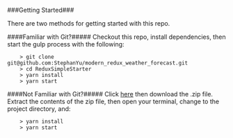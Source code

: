 ###Getting Started###

There are two methods for getting started with this repo.

####Familiar with Git?#####
Checkout this repo, install dependencies, then start the gulp process with the following:

```
	> git clone git@github.com:StephanYu/modern_redux_weather_forecast.git
	> cd ReduxSimpleStarter
	> yarn install
	> yarn start
```

####Not Familiar with Git?#####
Click [here](https://github.com/StephanYu/modern_redux_weather_forecast) then download the .zip file.  Extract the contents of the zip file, then open your terminal, change to the project directory, and:

```
	> yarn install
	> yarn start
```
